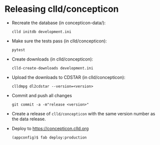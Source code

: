 
Releasing clld/concepticon
==========================

- Recreate the database (in concepticon-data/):
  ```shell script
  clld initdb development.ini
  ```

- Make sure the tests pass (in clld/concepticon):
  ```shell script
  pytest
  ```

- Create downloads (in clld/concepticon):
  ```shell script
  clld-create-downloads development.ini 
  ```

- Upload the downloads to CDSTAR (in clld/concepticon):
  ```shell script
  clldmpg dl2cdstar --version=<version>
  ```

- Commit and push all changes
  ```shell script
  git commit -a -m"release <version>"
  ```

- Create a release of `clld/concepticon` with the same version number as the data release.
- Deploy to https://concepticon.clld.org
  ```shell script
  (appconfig)$ fab deploy:production
  ```
